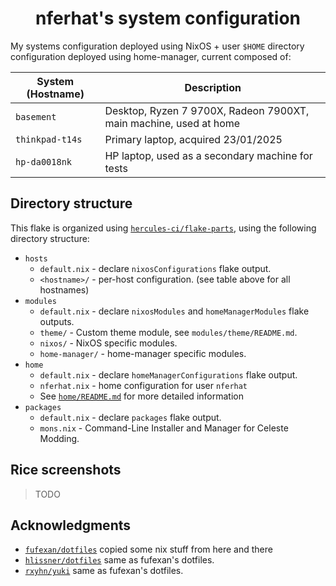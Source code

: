 <h1 align=center>nferhat's system configuration</h1>

My systems configuration deployed using NixOS + user `$HOME` directory configuration deployed using home-manager, current composed of:

| System (Hostname) | Description                                                                     |
|------------------ | ------------------------------------------------------------------------------- |
| `basement`        | Desktop, Ryzen 7 9700X, Radeon 7900XT, main machine, used at home               |
| `thinkpad-t14s`   | Primary laptop, acquired 23/01/2025                                             |
| `hp-da0018nk`     | HP laptop, used as a secondary machine for tests                                |

## Directory structure

This flake is organized using [`hercules-ci/flake-parts`](https://github.com/hercules-ci/flake-parts), using the following directory structure:

- `hosts`
    * `default.nix` - declare `nixosConfigurations` flake output.
    * `<hostname>/` - per-host configuration. (see table above for all hostnames)
- `modules`
    * `default.nix` - declare `nixosModules` and `homeManagerModules` flake outputs.
    * `theme/` - Custom theme module, see `modules/theme/README.md`.
    * `nixos/` - NixOS specific modules.
    * `home-manager/` - home-manager specific modules.
- `home`
    * `default.nix` - declare `homeManagerConfigurations` flake output.
    * `nferhat.nix` - home configuration for user `nferhat`
    * See [`home/README.md`](./home/README.md) for more detailed information
- `packages`
    * `default.nix` - declare `packages` flake output.
    * `mons.nix` - Command-Line Installer and Manager for Celeste Modding.

## Rice screenshots

> TODO

## Acknowledgments

- [`fufexan/dotfiles`](https://github.com/fufexan/dotfiles) copied some nix stuff from here and there
- [`hlissner/dotfiles`](https://github.com/hlissner/dotfiles) same as fufexan's dotfiles.
- [`rxyhn/yuki`](https://github.com/rxyhn/yuki) same as fufexan's dotfiles.
